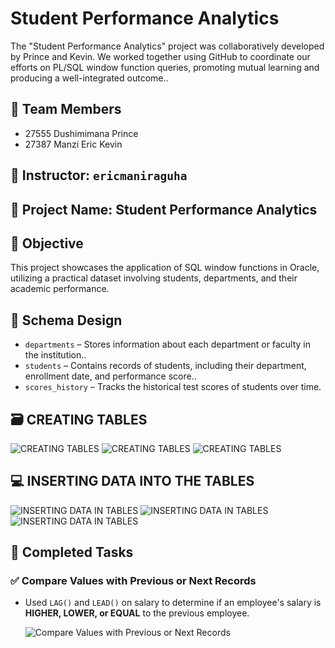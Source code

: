 # Student Performance Analytics
The "Student Performance Analytics" project was collaboratively developed by Prince and Kevin. We worked together using GitHub to coordinate our efforts on PL/SQL window function queries, promoting mutual learning and producing a well-integrated outcome..
## 👥 Team Members
- 27555 Dushimimana Prince
- 27387 Manzi Eric Kevin

## 📌 Instructor: `ericmaniraguha`

## 📂 Project Name: Student Performance Analytics

## 🎯 Objective
This project showcases the application of SQL window functions in Oracle, utilizing a practical dataset involving students, departments, and their academic performance.

## 🧱 Schema Design
- `departments` – Stores information about each department or faculty in the institution..
- `students` – Contains records of students, including their department, enrollment date, and performance score..
- `scores_history` – Tracks the historical test scores of students over time.
## 🗃️ CREATING TABLES
  ![CREATING TABLES](https://github.com/Dushimimanaprince/new/blob/9df07c07c3ca4371581cc675cf24c4e5059be2a1/1.png)
  ![CREATING TABLES](https://github.com/Dushimimanaprince/new/blob/9df07c07c3ca4371581cc675cf24c4e5059be2a1/2.png)
  ![CREATING TABLES](https://github.com/Dushimimanaprince/new/blob/9df07c07c3ca4371581cc675cf24c4e5059be2a1/3.png)
## 	💻 INSERTING DATA INTO THE TABLES
  ![INSERTING DATA IN TABLES](https://github.com/Dushimimanaprince/new/blob/9df07c07c3ca4371581cc675cf24c4e5059be2a1/4.png)
  ![INSERTING DATA IN TABLES](https://github.com/Dushimimanaprince/new/blob/9df07c07c3ca4371581cc675cf24c4e5059be2a1/5.png)
  ![INSERTING DATA IN TABLES](https://github.com/Dushimimanaprince/new/blob/9df07c07c3ca4371581cc675cf24c4e5059be2a1/6.png)


## 🧠 Completed Tasks

### ✅ Compare Values with Previous or Next Records
- Used `LAG()` and `LEAD()` on salary to determine if an employee's salary is **HIGHER, LOWER, or EQUAL** to the previous employee.

  ![Compare Values with Previous or Next Records ](https://github.com/Dushimimanaprince/new/blob/9df07c07c3ca4371581cc675cf24c4e5059be2a1/7.png)
  
